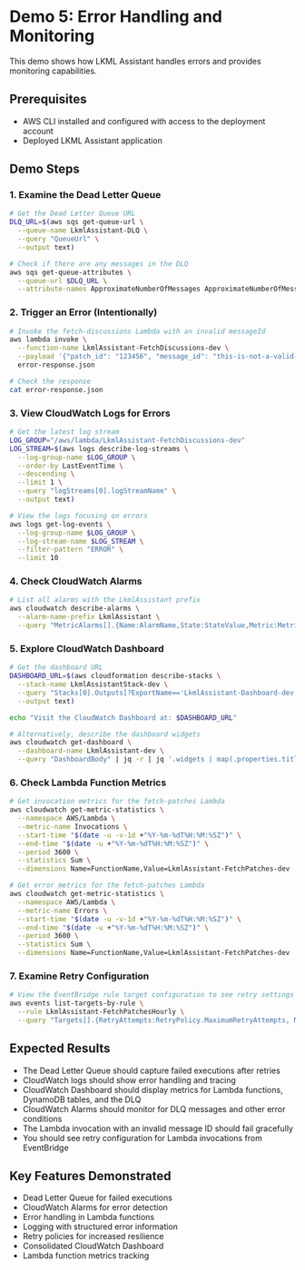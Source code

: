 # Demo 5: Error Handling and Monitoring

This demo shows how LKML Assistant handles errors and provides monitoring capabilities.

## Prerequisites

- AWS CLI installed and configured with access to the deployment account
- Deployed LKML Assistant application

## Demo Steps

### 1. Examine the Dead Letter Queue

```bash
# Get the Dead Letter Queue URL
DLQ_URL=$(aws sqs get-queue-url \
  --queue-name LkmlAssistant-DLQ \
  --query "QueueUrl" \
  --output text)

# Check if there are any messages in the DLQ
aws sqs get-queue-attributes \
  --queue-url $DLQ_URL \
  --attribute-names ApproximateNumberOfMessages ApproximateNumberOfMessagesNotVisible
```

### 2. Trigger an Error (Intentionally)

```bash
# Invoke the fetch-discussions Lambda with an invalid messageId
aws lambda invoke \
  --function-name LkmlAssistant-FetchDiscussions-dev \
  --payload '{"patch_id": "123456", "message_id": "this-is-not-a-valid-message-id"}' \
  error-response.json

# Check the response
cat error-response.json
```

### 3. View CloudWatch Logs for Errors

```bash
# Get the latest log stream
LOG_GROUP="/aws/lambda/LkmlAssistant-FetchDiscussions-dev"
LOG_STREAM=$(aws logs describe-log-streams \
  --log-group-name $LOG_GROUP \
  --order-by LastEventTime \
  --descending \
  --limit 1 \
  --query "logStreams[0].logStreamName" \
  --output text)

# View the logs focusing on errors
aws logs get-log-events \
  --log-group-name $LOG_GROUP \
  --log-stream-name $LOG_STREAM \
  --filter-pattern "ERROR" \
  --limit 10
```

### 4. Check CloudWatch Alarms

```bash
# List all alarms with the LkmlAssistant prefix
aws cloudwatch describe-alarms \
  --alarm-name-prefix LkmlAssistant \
  --query "MetricAlarms[].{Name:AlarmName,State:StateValue,Metric:MetricName}"
```

### 5. Explore CloudWatch Dashboard

```bash
# Get the dashboard URL
DASHBOARD_URL=$(aws cloudformation describe-stacks \
  --stack-name LkmlAssistantStack-dev \
  --query "Stacks[0].Outputs[?ExportName=='LkmlAssistant-Dashboard-dev'].OutputValue" \
  --output text)

echo "Visit the CloudWatch Dashboard at: $DASHBOARD_URL"

# Alternatively, describe the dashboard widgets
aws cloudwatch get-dashboard \
  --dashboard-name LkmlAssistant-dev \
  --query "DashboardBody" | jq -r | jq '.widgets | map(.properties.title)'
```

### 6. Check Lambda Function Metrics

```bash
# Get invocation metrics for the fetch-patches Lambda
aws cloudwatch get-metric-statistics \
  --namespace AWS/Lambda \
  --metric-name Invocations \
  --start-time "$(date -u -v-1d +"%Y-%m-%dT%H:%M:%SZ")" \
  --end-time "$(date -u +"%Y-%m-%dT%H:%M:%SZ")" \
  --period 3600 \
  --statistics Sum \
  --dimensions Name=FunctionName,Value=LkmlAssistant-FetchPatches-dev

# Get error metrics for the fetch-patches Lambda
aws cloudwatch get-metric-statistics \
  --namespace AWS/Lambda \
  --metric-name Errors \
  --start-time "$(date -u -v-1d +"%Y-%m-%dT%H:%M:%SZ")" \
  --end-time "$(date -u +"%Y-%m-%dT%H:%M:%SZ")" \
  --period 3600 \
  --statistics Sum \
  --dimensions Name=FunctionName,Value=LkmlAssistant-FetchPatches-dev
```

### 7. Examine Retry Configuration

```bash
# View the EventBridge rule target configuration to see retry settings
aws events list-targets-by-rule \
  --rule LkmlAssistant-FetchPatchesHourly \
  --query "Targets[].{RetryAttempts:RetryPolicy.MaximumRetryAttempts, MaxEventAge:RetryPolicy.MaximumEventAgeInSeconds}"
```

## Expected Results

- The Dead Letter Queue should capture failed executions after retries
- CloudWatch logs should show error handling and tracing
- CloudWatch Dashboard should display metrics for Lambda functions, DynamoDB tables, and the DLQ
- CloudWatch Alarms should monitor for DLQ messages and other error conditions
- The Lambda invocation with an invalid message ID should fail gracefully
- You should see retry configuration for Lambda invocations from EventBridge

## Key Features Demonstrated

- Dead Letter Queue for failed executions
- CloudWatch Alarms for error detection
- Error handling in Lambda functions
- Logging with structured error information
- Retry policies for increased resilience
- Consolidated CloudWatch Dashboard
- Lambda function metrics tracking